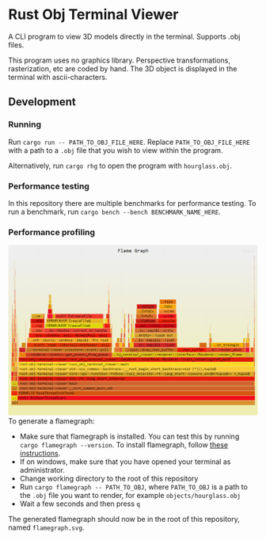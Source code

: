 # Rust Obj Terminal Viewer
A CLI program to view 3D models directly in the terminal. Supports .obj files.

This program uses no graphics library. Perspective transformations, rasterization, etc are coded by hand. The 3D object is displayed in the terminal with ascii-characters.

## Development

### Running
Run `cargo run -- PATH_TO_OBJ_FILE_HERE`. Replace `PATH_TO_OBJ_FILE_HERE` with a path to a `.obj` file that you wish to view within the program.

Alternatively, run `cargo rhg` to open the program with `hourglass.obj`.

### Performance testing
In this repository there are multiple benchmarks for performance testing. To run a benchmark, run `cargo bench --bench BENCHMARK_NAME_HERE`.

### Performance profiling
![An example of what the generated flamegraph can look like](flamegraph_example.png)
To generate a flamegraph:
- Make sure that flamegraph is installed. You can test this by running `cargo flamegraph --version`. To install flamegraph, follow [these instructions](https://github.com/flamegraph-rs/flamegraph?tab=readme-ov-file#installation). 
- If on windows, make sure that you have opened your terminal as administrator.
- Change working directory to the root of this repository
- Run 
`cargo flamegraph -- PATH_TO_OBJ`, where `PATH_TO_OBJ` is a path to the `.obj` file you want to render, for example `objects/hourglass.obj`
- Wait a few seconds and then press `q`

The generated flamegraph should now be in the root of this repository, named `flamegraph.svg`.

